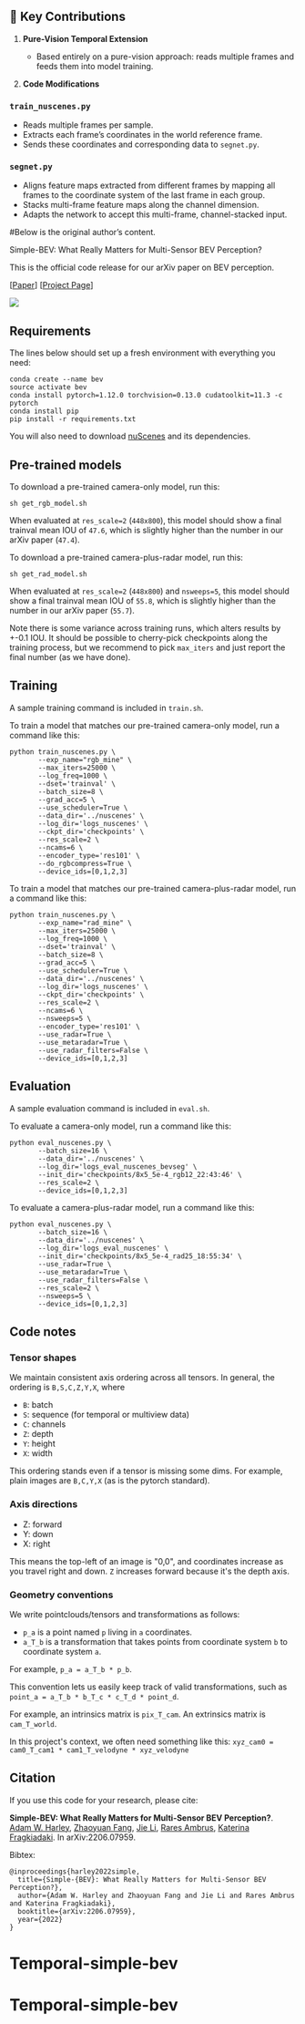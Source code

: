 ## 🚀 Key Contributions

1. **Pure-Vision Temporal Extension**  
   - Based entirely on a pure-vision approach: reads multiple frames and feeds them into model training.

2. **Code Modifications**

### `train_nuscenes.py`  
- Reads multiple frames per sample.  
- Extracts each frame’s coordinates in the world reference frame.  
- Sends these coordinates and corresponding data to `segnet.py`.

### `segnet.py`  
- Aligns feature maps extracted from different frames by mapping all frames to the coordinate system of the last frame in each group.  
- Stacks multi-frame feature maps along the channel dimension.  
- Adapts the network to accept this multi-frame, channel-stacked input.  





#Below is the original author’s content.

Simple-BEV: What Really Matters for Multi-Sensor BEV Perception?

This is the official code release for our arXiv paper on BEV perception. 

[[Paper](https://arxiv.org/abs/2206.07959)] [[Project Page](https://simple-bev.github.io/)]

<img src='https://simple-bev.github.io/videos/output_compressed.gif'>



## Requirements

The lines below should set up a fresh environment with everything you need: 
```
conda create --name bev
source activate bev 
conda install pytorch=1.12.0 torchvision=0.13.0 cudatoolkit=11.3 -c pytorch
conda install pip
pip install -r requirements.txt
```

You will also need to download [nuScenes](https://www.nuscenes.org/) and its dependencies.


## Pre-trained models

To download a pre-trained camera-only model, run this:

```
sh get_rgb_model.sh
```
When evaluated at `res_scale=2` (`448x800`), this model should show a final trainval mean IOU of `47.6`, which is slightly higher than the number in our arXiv paper (`47.4`). 

To download a pre-trained camera-plus-radar model, run this:

```
sh get_rad_model.sh
```
When evaluated at `res_scale=2` (`448x800`) and `nsweeps=5`, this model should show a final trainval mean IOU of `55.8`, which is slightly higher than the number in our arXiv paper (`55.7`).

Note there is some variance across training runs, which alters results by +-0.1 IOU. It should be possible to cherry-pick checkpoints along the training process, but we recommend to pick `max_iters` and just report the final number (as we have done).  

## Training

A sample training command is included in `train.sh`.

To train a model that matches our pre-trained camera-only model, run a command like this:

```
python train_nuscenes.py \
       --exp_name="rgb_mine" \
       --max_iters=25000 \
       --log_freq=1000 \
       --dset='trainval' \
       --batch_size=8 \
       --grad_acc=5 \
       --use_scheduler=True \
       --data_dir='../nuscenes' \
       --log_dir='logs_nuscenes' \
       --ckpt_dir='checkpoints' \
       --res_scale=2 \
       --ncams=6 \
       --encoder_type='res101' \
       --do_rgbcompress=True \
       --device_ids=[0,1,2,3]
```


To train a model that matches our pre-trained camera-plus-radar model, run a command like this:

```
python train_nuscenes.py \
       --exp_name="rad_mine" \
       --max_iters=25000 \
       --log_freq=1000 \
       --dset='trainval' \
       --batch_size=8 \
       --grad_acc=5 \
       --use_scheduler=True \
       --data_dir='../nuscenes' \
       --log_dir='logs_nuscenes' \
       --ckpt_dir='checkpoints' \
       --res_scale=2 \
       --ncams=6 \
       --nsweeps=5 \
       --encoder_type='res101' \
       --use_radar=True \
       --use_metaradar=True \
       --use_radar_filters=False \
       --device_ids=[0,1,2,3]
```


## Evaluation

A sample evaluation command is included in `eval.sh`.

To evaluate a camera-only model, run a command like this:
```
python eval_nuscenes.py \
       --batch_size=16 \
       --data_dir='../nuscenes' \
       --log_dir='logs_eval_nuscenes_bevseg' \
       --init_dir='checkpoints/8x5_5e-4_rgb12_22:43:46' \
       --res_scale=2 \
       --device_ids=[0,1,2,3]
```

To evaluate a camera-plus-radar model, run a command like this:
```
python eval_nuscenes.py \
       --batch_size=16 \
       --data_dir='../nuscenes' \
       --log_dir='logs_eval_nuscenes' \
       --init_dir='checkpoints/8x5_5e-4_rad25_18:55:34' \
       --use_radar=True \
       --use_metaradar=True \
       --use_radar_filters=False \
       --res_scale=2 \
       --nsweeps=5 \
       --device_ids=[0,1,2,3]
```






## Code notes
### Tensor shapes

We maintain consistent axis ordering across all tensors. In general, the ordering is `B,S,C,Z,Y,X`, where

- `B`: batch
- `S`: sequence (for temporal or multiview data)
- `C`: channels
- `Z`: depth
- `Y`: height
- `X`: width

This ordering stands even if a tensor is missing some dims. For example, plain images are `B,C,Y,X` (as is the pytorch standard).

### Axis directions

- Z: forward
- Y: down
- X: right

This means the top-left of an image is "0,0", and coordinates increase as you travel right and down. `Z` increases forward because it's the depth axis.

### Geometry conventions

We write pointclouds/tensors and transformations as follows:

- `p_a` is a point named `p` living in `a` coordinates.
- `a_T_b` is a transformation that takes points from coordinate system `b` to coordinate system `a`.

For example, `p_a = a_T_b * p_b`.

This convention lets us easily keep track of valid transformations, such as
`point_a = a_T_b * b_T_c * c_T_d * point_d`.

For example, an intrinsics matrix is `pix_T_cam`. An extrinsics matrix is `cam_T_world`. 

In this project's context, we often need something like this:
`xyz_cam0 = cam0_T_cam1 * cam1_T_velodyne * xyz_velodyne`


## Citation

If you use this code for your research, please cite:

**Simple-BEV: What Really Matters for Multi-Sensor BEV Perception?**.
[Adam W. Harley](https://adamharley.com/),
[Zhaoyuan Fang](https://zfang399.github.io/),
[Jie Li](https://www.tri.global/about-us/jie-li/),
[Rares Ambrus](https://www.csc.kth.se/~raambrus/),
[Katerina Fragkiadaki](http://cs.cmu.edu/~katef/). In arXiv:2206.07959.

Bibtex:
```
@inproceedings{harley2022simple,
  title={Simple-{BEV}: What Really Matters for Multi-Sensor BEV Perception?},
  author={Adam W. Harley and Zhaoyuan Fang and Jie Li and Rares Ambrus and Katerina Fragkiadaki},
  booktitle={arXiv:2206.07959},
  year={2022}
}
```
# Temporal-simple-bev
# Temporal-simple-bev
